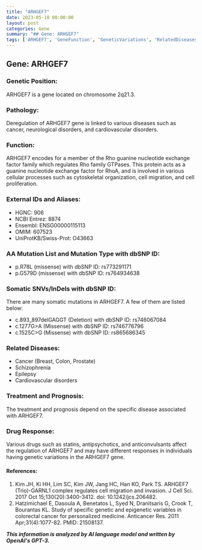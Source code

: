 ```yaml
---
title: "ARHGEF7"
date: 2023-05-10 00:00:00
layout: post
categories: Gene
summary: "## Gene: ARHGEF7"
tags: ['ARHGEF7', 'GeneFunction', 'GeneticVariations', 'RelatedDiseases', 'DrugResponse', 'SomaticMutations', 'MissenseMutation', 'Prognosis']
---
```


## Gene: ARHGEF7

### Genetic Position:
ARHGEF7 is a gene located on chromosome 2q21.3.

### Pathology:
Deregulation of ARHGEF7 gene is linked to various diseases such as cancer, neurological disorders, and cardiovascular disorders.

### Function:
ARHGEF7 encodes for a member of the Rho guanine nucleotide exchange factor family which regulates Rho family GTPases. This protein acts as a guanine nucleotide exchange factor for RhoA, and is involved in various cellular processes such as cytoskeletal organization, cell migration, and cell proliferation.

### External IDs and Aliases:
- HGNC: 906
- NCBI Entrez: 8874
- Ensembl: ENSG00000115113
- OMIM: 607523
- UniProtKB/Swiss-Prot: O43663

### AA Mutation List and Mutation Type with dbSNP ID:
- p.R78L (missense) with dbSNP ID: rs773291171
- p.G579D (missense) with dbSNP ID: rs764934638

### Somatic SNVs/InDels with dbSNP ID:
There are many somatic mutations in ARHGEF7. A few of them are listed below:
- c.893_897delGAGGT (Deletion) with dbSNP ID: rs746067084
- c.1277G>A (Missense) with dbSNP ID: rs746776796
- c.1525C>G (Missense) with dbSNP ID: rs865686345

### Related Diseases:
- Cancer (Breast, Colon, Prostate)
- Schizophrenia
- Epilepsy
- Cardiovascular disorders

### Treatment and Prognosis:
The treatment and prognosis depend on the specific disease associated with ARHGEF7. 

### Drug Response:
Various drugs such as statins, antipsychotics, and anticonvulsants affect the regulation of ARHGEF7 and may have different responses in individuals having genetic variations in the ARHGEF7 gene.

#### **References:**

1. Kim JH, Ki HH, Lim SC, Kim JW, Jang HC, Han KO, Park TS. ARHGEF7 (Trio)-GARNL1 complex regulates cell migration and invasion. J Cell Sci. 2017 Oct 15;130(20):3400-3412. doi: 10.1242/jcs.206482.
2. Hatzimichael E, Dasoula A, Benetatos L, Syed N, Dranitsaris G, Crook T, Bourantas KL. Study of specific genetic and epigenetic variables in colorectal cancer for personalized medicine. Anticancer Res. 2011 Apr;31(4):1077-82. PMID: 21508137.

**_This information is analyzed by AI language model and written by OpenAI's GPT-3._**